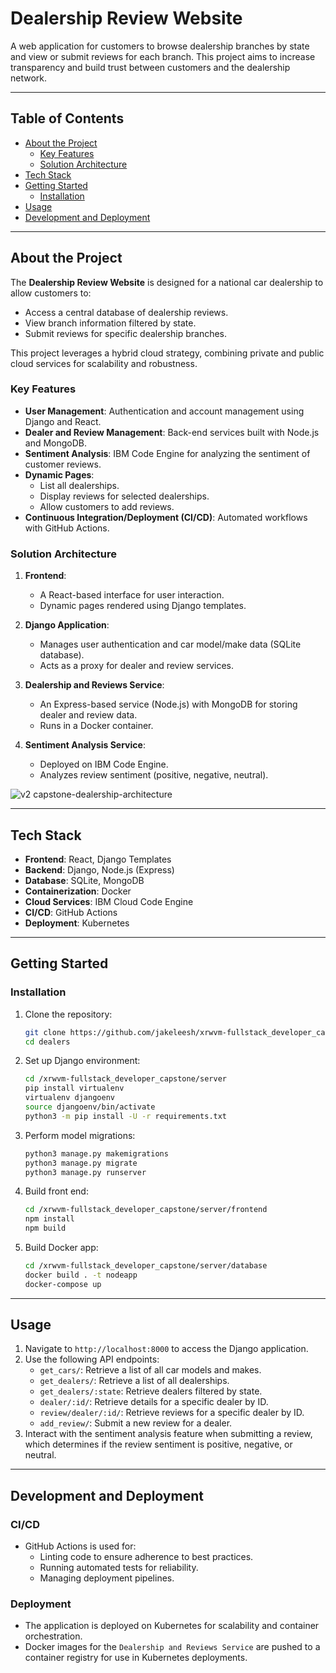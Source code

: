 # Dealership Review Website

A web application for customers to browse dealership branches by state and view or submit reviews for each branch. This project aims to increase transparency and build trust between customers and the dealership network.

---

## Table of Contents

- [About the Project](#about-the-project)
  - [Key Features](#key-features)
  - [Solution Architecture](#solution-architecture)
- [Tech Stack](#tech-stack)
- [Getting Started](#getting-started)
  - [Installation](#installation)
- [Usage](#usage)
- [Development and Deployment](#development-and-deployment)

---

## About the Project

The **Dealership Review Website** is designed for a national car dealership to allow customers to:
- Access a central database of dealership reviews.
- View branch information filtered by state.
- Submit reviews for specific dealership branches.

This project leverages a hybrid cloud strategy, combining private and public cloud services for scalability and robustness.

### Key Features

- **User Management**: Authentication and account management using Django and React.
- **Dealer and Review Management**: Back-end services built with Node.js and MongoDB.
- **Sentiment Analysis**: IBM Code Engine for analyzing the sentiment of customer reviews.
- **Dynamic Pages**:
  - List all dealerships.
  - Display reviews for selected dealerships.
  - Allow customers to add reviews.
- **Continuous Integration/Deployment (CI/CD)**: Automated workflows with GitHub Actions.

### Solution Architecture

1. **Frontend**:
   - A React-based interface for user interaction.
   - Dynamic pages rendered using Django templates.

2. **Django Application**:
   - Manages user authentication and car model/make data (SQLite database).
   - Acts as a proxy for dealer and review services.

3. **Dealership and Reviews Service**:
   - An Express-based service (Node.js) with MongoDB for storing dealer and review data.
   - Runs in a Docker container.

4. **Sentiment Analysis Service**:
   - Deployed on IBM Code Engine.
   - Analyzes review sentiment (positive, negative, neutral).
  
![v2 capstone-dealership-architecture](https://github.com/user-attachments/assets/276086a1-6f32-42dd-b24f-db30d46ec656)

---

## Tech Stack

- **Frontend**: React, Django Templates
- **Backend**: Django, Node.js (Express)
- **Database**: SQLite, MongoDB
- **Containerization**: Docker
- **Cloud Services**: IBM Cloud Code Engine
- **CI/CD**: GitHub Actions
- **Deployment**: Kubernetes

---

## Getting Started

### Installation

1. Clone the repository:
   ```bash
   git clone https://github.com/jakeleesh/xrwvm-fullstack_developer_capstone.git
   cd dealers
   ```

2. Set up Django environment:
   ```bash
   cd /xrwvm-fullstack_developer_capstone/server
   pip install virtualenv
   virtualenv djangoenv
   source djangoenv/bin/activate
   python3 -m pip install -U -r requirements.txt
   ```

3. Perform model migrations:
   ```bash
   python3 manage.py makemigrations
   python3 manage.py migrate
   python3 manage.py runserver
   ```

4. Build front end:
   ```bash
   cd /xrwvm-fullstack_developer_capstone/server/frontend
   npm install
   npm build
   ```

5. Build Docker app:
   ```bash
   cd /xrwvm-fullstack_developer_capstone/server/database
   docker build . -t nodeapp
   docker-compose up
   ```

---

## Usage

1. Navigate to `http://localhost:8000` to access the Django application.
2. Use the following API endpoints:
   - `get_cars/`: Retrieve a list of all car models and makes.
   - `get_dealers/`: Retrieve a list of all dealerships.
   - `get_dealers/:state`: Retrieve dealers filtered by state.
   - `dealer/:id/`: Retrieve details for a specific dealer by ID.
   - `review/dealer/:id/`: Retrieve reviews for a specific dealer by ID.
   - `add_review/`: Submit a new review for a dealer.
3. Interact with the sentiment analysis feature when submitting a review, which determines if the review sentiment is positive, negative, or neutral.

---

## Development and Deployment

### CI/CD

- GitHub Actions is used for:
  - Linting code to ensure adherence to best practices.
  - Running automated tests for reliability.
  - Managing deployment pipelines.

### Deployment

- The application is deployed on Kubernetes for scalability and container orchestration.
- Docker images for the `Dealership and Reviews Service` are pushed to a container registry for use in Kubernetes deployments.
